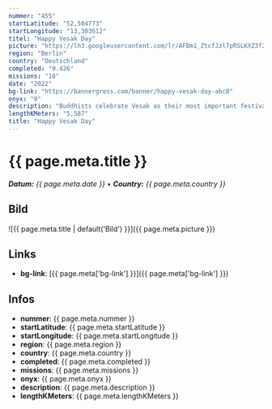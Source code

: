 ```yaml
---
nummer: "455"
startLatitude: "52,504773"
startLongitude: "13,303612"
titel: "Happy Vesak Day"
picture: "https://lh3.googleusercontent.com/lr/AFBm1_ZtcfJzl7pRSLKXZ3f2e3mWb1J4qzR7n_Y4ezkUg6PrNUlruSzC9kbSsGmlShonDZcz4SDT6THU80CRMtXcUjVM9w1o0gguIOnFuWC2wiKsZlAEhfc7QoXxnrXGqd23NAwP3nSO8Vyb1ullLL82CoVKQEZKeInSf3yJ8qBCX03AFnRvO7HMaK9_yUNWUxzXo8OJ9yhrLoEWcejOevbvdq_rgIAsj5OnnwJhyDIDeFeA8I2OWFUMeWt1Ua2BI6cRUoDt-mpYuRxKv69O8caaNKd27ZZdMH6uWBrFvjfZbs_4undNjzHLAx8JAe81jiG7uYmPgUL7i_Atj0SXYdBRlqeO35L3foF7DYUdZZdJ2K34MoFbDQz7gh2pNtENciLok8kgryFKyu0skxy0DkQb8a83Xix8Aq6o0uEisqu4CQ0BRKpaWES5KY5zAP4ZFbiDqKqe-Ub2rbwGk34oUM4epGm5eFIwIAI68cX2iZlMtCTmEk6j574hltf4jKwDxkqYo4CuWTLXuCJI2zUJxE4xsjgB_LtF_aOFDJgBZ4IHS95f6FwIuCaBM128muIdrJotSj9DysT_KpMXUxAnvZcR58oMGRifxtjc-LInejsi1zMseSRt2gh2-2E05DJkp0-2eVVylr-lIGlvgcPvYWoEfvqTi0QHcmVeFOa_1-lVTSSU_V1JTxHjpd-6CMgQYcqHjp_MbJTJP3msJI3j-uHF6-beGMNme1dqI859DQIJiKvejsFjK2A1aPS9LtscwERwaq2o_Jz-5QdnH9eVAraOhXtXjjRpGjc5fWlBJEkXJM5cCHctz7M8mc4OzSNOQbWVMNy3EQEwtIoC4z7x0fDmEdvMHtqmgIqKXPR7GpVCCJPJibgKRRMkpCEVyyl1i8XP23mUwVmt"
region: "Berlin"
country: "Deutschland"
completed: "9.426"
missions: "18"
date: "2022"
bg-link: "https://bannergress.com/banner/happy-vesak-day-abc8"
onyx: "0"
description: "Buddhists celebrate Vesak as their most important festival. This day, they remember Buddha's birth, his enlightenment and his death. Follow the path of Buddah from S-Charlottenburg to S-Savignyplatz."
lengthKMeters: "5,587"
title: "Happy Vesak Day"
---
```


# {{ page.meta.title }}
_**Datum:** {{ page.meta.date }} • **Country:** {{ page.meta.country }}_

## Bild
![{{ page.meta.title | default('Bild') }}]({{ page.meta.picture }})

## Links
- **bg-link**: [{{ page.meta['bg-link'] }}]({{ page.meta['bg-link'] }})

## Infos
- **nummer**: {{ page.meta.nummer }}
- **startLatitude**: {{ page.meta.startLatitude }}
- **startLongitude**: {{ page.meta.startLongitude }}
- **region**: {{ page.meta.region }}
- **country**: {{ page.meta.country }}
- **completed**: {{ page.meta.completed }}
- **missions**: {{ page.meta.missions }}
- **onyx**: {{ page.meta.onyx }}
- **description**: {{ page.meta.description }}
- **lengthKMeters**: {{ page.meta.lengthKMeters }}

